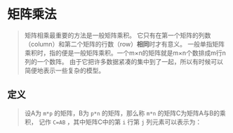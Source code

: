 # 矩阵乘法
> 矩阵相乘最重要的方法是一般矩阵乘积。
它只有在第一个矩阵的列数（column）和第二个矩阵的行数（row）**相同**时才有意义。
一般单指矩阵乘积时，指的便是一般矩阵乘积。一个m×n的矩阵就是m×n个数排成m行n列的一个数阵。
由于它把许多数据紧凑的集中到了一起，所以有时候可以简便地表示一些复杂的模型。

## 定义
> 设A为 `m*p` 的矩阵，B为 `p*n` 的矩阵，那么称 `m*n` 的矩阵C为矩阵A与B的乘积，
记作 `C=AB` ，其中矩阵C中的第 `i` 行第 `j` 列元素可以表示为：

